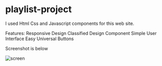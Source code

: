 # playlist-project
I used Html Css and Javascript components for this web site.

Features:
Responsive Design
Classified Design Component
Simple User Interface
Easy Universal Buttons

Screenshot is below

![screen](https://github.com/user-attachments/assets/dad75a49-63af-4efd-8b89-c01a5c6c752b)
